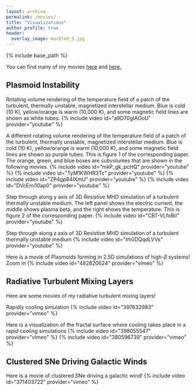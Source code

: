 ```yaml
---
layout: archive
permalink: /movies/
title: "Visualizations"
author_profile: true
header:
  overlay_image: marbled_5.jpg
---
```

{% include base_path %}

You can find many of my movies <u><a href="https://vimeo.com/user104775348">here</a></u> and <u><a href="https://www.youtube.com/channel/UCVBtjNpelIuhdwarTfSQtow">here</a>.</u>


## Plasmoid Instability
Rotating volume rendering of the temperature field of a patch of the turbulent, thermally unstable, magnetized interstellar medium. Blue is cold (10 K), yellow/orange is warm (10,000 K), and some magnetic field lines are shown as white tubes.
{% include video id="a9D70gIAOoU" provider="youtube" %}

A different rotating volume rendering of the temperature field of a patch of the turbulent, thermally unstable, magnetized interstellar medium. Blue is cold (10 K), yellow/orange is warm (10,000 K), and some magnetic field lines are shown as purple tubes. This is figure 1 of the corresponding paper. The orange, green, and blue boxes are subvolumes that are shown in the following movies.
{% include video id="mkP_gk_pcHQ" provider="youtube" %}
{% include video id="TyM1KWHR3Tc" provider="youtube" %}
{% include video id="ZP4gp84IXmU" provider="youtube" %}
{% include video id="DVcEmi10ap0" provider="youtube" %}

Step through along y axis of 3D Resistive MHD simulation of a turbulent thermally unstable medium. The left panel shows the electric current, the middle shows plasma beta, and the right shows the temperature. This is figure 2 of the corresponding paper.
{% include video id="CBT-VLfoBiI" provider="youtube" %}

Step through along z axis of 3D Resistive MHD simulation of a turbulent thermally unstable medium
{% include video id="lm0DQqdLVVs" provider="youtube" %}

Here is a movie of Plasmoids forming in 2.5D simulations of high-$\beta$ systems!
Zoom in
{% include video id="482820624" provider="vimeo" %}

## Radiative Turbulent Mixing Layers

Here are some movies of my radiative turbulent mixing layers!

Rapidly cooling simulation
{% include video id="397632983" provider="vimeo" %}

Here is a visualization of the fractal surface where cooling takes place in a rapid cooling simulations
{% include video id="398055547" provider="vimeo" %}
{% include video id="380596739" provider="vimeo" %}


## Clustered SNe Driving Galactic Winds

Here is a movie of clustered SNe driving a galactic wind!
{% include video id="371403722" provider="vimeo" %}


<!-- 
{% include base_path %}
{% capture written_year %}'None'{% endcapture %}
{% for post in site.posts %}
  {% capture year %}{{ post.date | date: '%Y' }}{% endcapture %}
  {% if year != written_year %}
    <h2 id="{{ year | slugify }}" class="archive__subtitle">{{ year }}</h2>
    {% capture written_year %}{{ year }}{% endcapture %}
  {% endif %}
  {% include archive-single.html %}
{% endfor %}
 -->